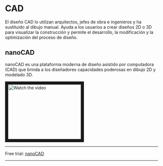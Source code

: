 # CAD
El diseño CAD lo utilizan arquitectos, jefes de obra e ingenieros y ha sustituido al dibujo manual. Ayuda a los usuarios a crear diseños 2D o 3D para visualizar la construcción y permite el desarrollo, la modificación y la optimización del proceso de diseño.

## nanoCAD
nanoCAD es una plataforma moderna de diseño asistido por computadora (CAD) que brinda a los diseñadores capacidades poderosas en dibujo 2D y modelado 3D.

<a href="https://youtu.be/NL9eI9kkyso" target="_blank">
 <img src="https://i.all3dp.com/wp-content/uploads/2021/08/13174556/autocad-2023-working.jpg" alt="Watch the video" width="240" height="180" border="10" />
</a>

***
Free trial: [nanoCAD](https://nanocad.com/products/nanocad-platform/download/)
***


